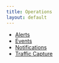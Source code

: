 ```yaml
---
title: Operations
layout: default
---
```

* <a href="/docs/16.2/configuration-guide/operations/alerts/">Alerts</a>
* <a href="/docs/16.2/configuration-guide/operations/events/">Events</a>
* <a href="/docs/16.2/architectural-overview/operations/notifications/">Notifications</a>
* <a href="/docs/16.2/configuration-guide/operations/traffic-capture/">Traffic Capture</a>  